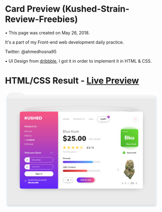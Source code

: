 # Card Preview (Kushed-Strain-Review-Freebies)

• This page was created on May 26, 2018.

It's a part of my Front-end web development daily practice.

Twitter: @ahmedhosna95

• UI Design from [dribbble](https://dribbble.com/shots/4593490-Kushed-Strain-Review-Freebies/attachments/1038402
), I got it in order to implement it in HTML & CSS.

# HTML/CSS Result - [Live Preview](https://cdn.rawgit.com/ahmedhosna95/Kushed-Strain-Review-Freebies/eb892f72/index.html)

![](assets/img/frame-generic.png)


